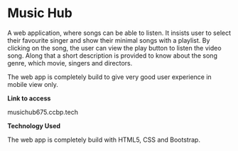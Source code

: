 # Music Hub

A web application, where songs can be able to listen. It insists user to select their favourite singer and show their minimal songs with a playlist. 
By clicking on the song, the user can view the play button to listen the video song. Along that a short description is provided to know about the song genre, which movie, 
singers and directors. 

The web app is completely build to give very good user experience in mobile view only.

**Link to access**

musichub675.ccbp.tech


**Technology Used**

The web app is completely build with HTML5, CSS and Bootstrap. 
